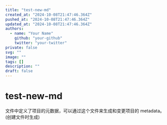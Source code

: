 ```yaml
---
title: "test-new-md"
created_at: "2024-10-08T21:47:46.364Z"
pushed_at: "2024-10-08T21:47:46.364Z"
updated_at: "2024-10-08T21:47:46.364Z"
authors:
  - name: "Your Name"
    github: "your-github"
    twitter: "your-twitter"
private: false
svg: ""
image: ""
tags: []
description: ""
draft: false
---
```



# test-new-md


文件中定义了项目的元数据，可以通过这个文件来生成和变更项目的 metadata。(创建文件时生成)
